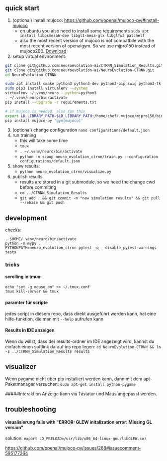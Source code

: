 

## quick start

1. (optional) install mujoco: https://github.com/openai/mujoco-py/#install-mujoco
	- on ubuntu you also need to install some requirements `sudo apt install libosmesa6-dev libgl1-mesa-glx libglfw3 patchelf`
	- also the most recent version of mujoco is not compatbile with the most recent version of openaigym. So we use mjpro150 instead of mujoco200. [Download](https://www.roboti.us/download/mjpro150_linux.zip)
2. setup virtual environment:
```bash
git clone git@github.com:neuroevolution-ai/CTRNN_Simulation_Results.git
git clone git@github.com:neuroevolution-ai/NeuroEvolution-CTRNN.git
cd NeuroEvolution-CTRNN

sudo apt install cmake python3 python3-dev python3-pip swig python3-tk
sudo pip3 install virtualenv --system
virtualenv ~/.venv/neuro --python=python3
. ~/.venv/neuro/bin/activate
pip install --upgrade -r requirements.txt

# if mujoco is needed, also run this
export LD_LIBRARY_PATH=$LD_LIBRARY_PATH:/home/chef/.mujoco/mjpro150/bin
pip install mujoco-py 'gym[mujoco]'
```

3. (optional) change configuration `nano configurations/default.json`
3. run training
	- this will take some time
	- `tmux`
    - `. ~/.venv/neuro/bin/activate`
    - `python -m scoop neuro_evolution_ctrnn/train.py --configuration configurations/default.json`
4. show results:
	- `python neuro_evolution_ctrnn/visualize.py`
5. publish results
    - results are stored in a git submodule, so we need the change cwd before commiting
    - `cd ../CTRNN_Simulation_Results`
    - `git add . && git commit -m "new simulation results" && git pull --rebase && git push`
    

## development

checks: 

```
. $HOME/.venv/neuro/bin/activate
python -m mypy .
PYTHONPATH=neuro_evolution_ctrnn pytest -q --disable-pytest-warnings tests

```

### tricks

#### scrolling in tmux: 

``` 
echo "set -g mouse on" >> ~/.tmux.conf
tmux kill-server && tmux
```

#### paramter für scripte

jedes script in diesem repo, 
dass direkt ausgeführt werden kann, hat eine hilfe-funktion, die 
man mit `--help` aufrufen kann

#### Results in IDE anzeigen

Wenn du willst, dass der results-ordner im IDE 
angezeigt wird, kannst du einfach einen softlink darauf ins repo legen: 
`cd NeuroEvolution-CTRNN && ln -s ../CTRNN_Simulation_Results results`

## visualizer
Wenn pygame nicht über pip installiert werden kann, dann mit dem apt-Paketmanager versuchen:
``sudo apt-get install python-pygame``

#####Interaktion
Anzeige kann via Tastatur und Maus angepasst werden.


## troubleshooting


#### visualisierung fails with "ERROR: GLEW initalization error: Missing GL version"

solution: `export LD_PRELOAD=/usr/lib/x86_64-linux-gnu/libGLEW.so)`

https://github.com/openai/mujoco-py/issues/268#issuecomment-595177264
